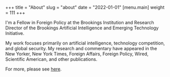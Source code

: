 +++
title = "About"
slug = "about"
date = "2022-01-01"
 [menu.main] 
 weight = 111
+++

I'm a Fellow in Foreign Policy at the Brookings Institution and Research Director of the Brookings Artificial Intelligence and Emerging Technology Initiative. 

My work focuses primarily on artificial intelligence, technology competition, and global security. My research and commentary have appeared in the New Yorker, New York Times, Foreign Affairs, Foreign Policy, Wired, Scientific American, and other publications. 

For more, please see [here](https://brookings.edu/experts/chris-meserole/).

